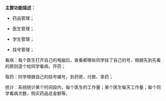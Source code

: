 **主要功能描述：**

- 药品管理；

- 医生管理；

- 学生管理；

- 挂号管理；

看病：每个医生打开自己的电脑后，查看都哪些同学挂了自己的号，根据先到先看的原则逐个给同学看病，开药；

取药：同学根据自己的挂号编号，到药房，付款、拿药；

统计：系统统计某个时间段内，每个医生的工作量；某个医生每天工作量；每个同学看病次数，购买药品总金额等。 